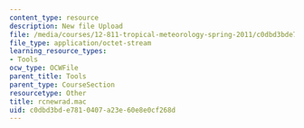 ```yaml
---
content_type: resource
description: New file Upload
file: /media/courses/12-811-tropical-meteorology-spring-2011/c0dbd3bde7810407a23e60e8e0cf268d_rcnewrad.mac
file_type: application/octet-stream
learning_resource_types:
- Tools
ocw_type: OCWFile
parent_title: Tools
parent_type: CourseSection
resourcetype: Other
title: rcnewrad.mac
uid: c0dbd3bd-e781-0407-a23e-60e8e0cf268d
---
```

